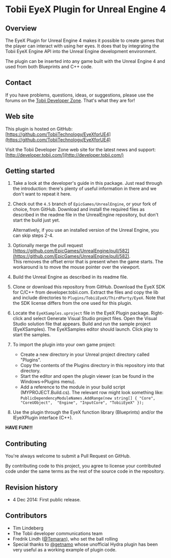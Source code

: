 Tobii EyeX Plugin for Unreal Engine 4
=====================================

Overview
--------
The EyeX Plugin for Unreal Engine 4 makes it possible to create games that the
player can interact with using her eyes. It does that by integrating the Tobii 
EyeX Engine API into the Unreal Engine development environment.

The plugin can be inserted into any game built with the Unreal Engine 4 and 
used from both Blueprints and C++ code.
  
Contact
-------
If you have problems, questions, ideas, or suggestions, please use the forums
on the [Tobii Developer Zone](http://developer.tobii.com/). That's what they are for!

Web site
--------
This plugin is hosted on GitHub:
[https://github.com/TobiiTechnology/EyeXforUE4](https://github.com/TobiiTechnology/EyeXforUE4)

Visit the Tobii Developer Zone web site for the latest news and support:
[http://developer.tobii.com/](http://developer.tobii.com/)

Getting started
---------------
1. Take a look at the developer's guide in this package. Just read through the 
   introduction: there's plenty of useful information in there and we don't 
   want to repeat it here.

2. Check out the `4.5` branch of `EpicGames/UnrealEngine`, or your fork of choice, 
   from GitHub. Download and install the required files as described in the
   readme file in the UnrealEngine repository, but don't start the build just 
   yet. 
   
   Alternatively, if you use an installed version of the Unreal Engine, you can skip 
   steps 2-4.

3. Optionally merge the pull request [https://github.com/EpicGames/UnrealEngine/pull/582](https://github.com/EpicGames/UnrealEngine/pull/582).  
   This removes the offset error that is present when the game starts. The 
   workaround is to move the mouse pointer over the viewport.

4. Build the Unreal Engine as described in its readme file.

5. Clone or download this repository from GitHub.
   Download the EyeX SDK for C/C++ from developer.tobii.com. Extract the files
   and copy the lib and include directories to 
   `Plugins/TobiiEyeX/ThirdParty/EyeX`.
   Note that the SDK license differs from the one used for this plugin.

6. Locate the `EyeXSamples.uproject` file in the EyeX Plugin package. Right-
   click and select Generate Visual Studio project files. Open the Visual 
   Studio solution file that appears. Build and run the sample project 
   (EyeXSamples). The EyeXSamples editor should launch. Click play to start 
   the samples.

7. To import the plugin into your own game project:
   - Create a new directory in your Unreal project directory called "Plugins".
   - Copy the contents of the Plugins directory in this repository into that
     directory.
   - Start the editor and open the plugin viewer (can be found in the 
     Windows->Plugins menu).
   - Add a reference to the module in your build script (MYPROJECT.Build.cs). 
     The relevant row might look something like:
     `PublicDependencyModuleNames.AddRange(new string[] { "Core", "CoreUObject", 
     "Engine", "InputCore", "TobiiEyeX" });`
   
8. Use the plugin through the EyeX function library (Blueprints) and/or the 
   IEyeXPlugin interface (C++).

**HAVE FUN!!!**

Contributing
------------
You're always welcome to submit a Pull Request on GitHub.

By contributing code to this project, you agree to license your contributed code 
under the same terms as the rest of the source code in the repository.

Revision history
----------------
* 4 Dec 2014: First public release.

Contributors
------------
* Tim Lindeberg  
* The Tobii developer communications team  
* Fredrik Lindh ([@Temaran](https://github.com/Temaran)), who set the ball rolling  
* Special thanks to [@getnamo](https://github.com/getnamo) whose unofficial Hydra plugin has been very useful
as a working example of plugin code.
